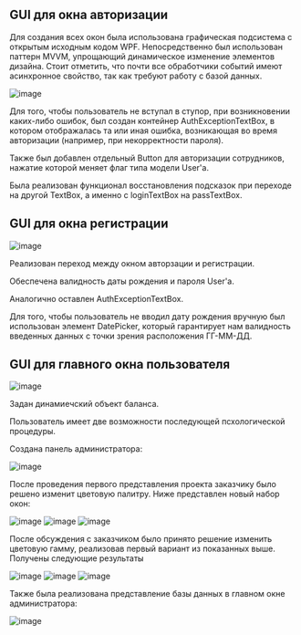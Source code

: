 ## GUI для окна авторизации

Для создания всех окон была использована графическая подсистема с открытым исходным кодом WPF. Непосредственно был использован паттерн MVVM, упрощающий динамическое изменение элементов дизайна. Стоит отметить, что почти все обработчики событий имеют асинхронное свойство, так как требуют работу с базой данных.

![image](https://user-images.githubusercontent.com/95585343/229384983-be7dd568-9a37-4b40-af0d-5dc3c87f110d.png)

Для того, чтобы пользователь не вступал в ступор, при возникновении каких-либо ошибок, был создан контейнер AuthExceptionTextBox, в котором отображалась та или иная ошибка, возникающая во время авторизации (например, при некорректности пароля).

Также был добавлен отдельный Button для авторизации сотрудников, нажатие которой меняет флаг типа модели User'a.

Была реализован функционал восстановления подсказок при переходе на другой TextBox, а именно с loginTextBox на passTextBox.

## GUI для окна регистрации

![image](https://user-images.githubusercontent.com/95585343/229385346-be2d690c-7d06-455d-9055-f4bef624afcd.png)

Реализован переход между окном авторзации и регистрации.

Обеспечена валидность даты рождения и пароля User'a. 

Аналогично оставлен AuthExceptionTextBox.

Для того, чтобы пользователь не вводил дату рождения вручную был использован элемент DatePicker, который гарантирует нам валидность введенных данных с точки зрения расположения ГГ-ММ-ДД.

## GUI для главного окна пользователя

![image](https://user-images.githubusercontent.com/95585343/229387076-dc230cbf-200b-4710-a9f6-2e330ffc02ba.png)

Задан динамиечский объект баланса.

Пользователь имеет две возможности последующей псхологической процедуры. 

Создана панель администратора:

![image](https://user-images.githubusercontent.com/95585343/230797578-08c4a95e-a2ef-4a11-aaca-0682a0ce366f.png)

После проведения первого представления проекта заказчику было решено изменит цветовую палитру. Ниже представлен новый набор окон:

![image](https://user-images.githubusercontent.com/95585343/230799420-736e2e80-4405-4a26-bac5-815d467616d5.png)
![image](https://user-images.githubusercontent.com/95585343/230799429-f3619826-770d-40b9-b9aa-f874f6d41916.png)
![image](https://user-images.githubusercontent.com/95585343/230799442-f92eb049-4782-4c4f-9f72-73e85e438f5c.png)

После обсуждения с заказчиком было принято решение изменить цветовую гамму, реализовав первый вариант из показанных выше. 
Получены следующие результаты

![image](https://user-images.githubusercontent.com/95585343/232347611-71bcd5ca-33d7-429b-89ba-36c25aa0a74b.png)
![image](https://user-images.githubusercontent.com/95585343/232347635-5b8d5ce5-65db-4007-9496-6bd46b460a6d.png)
![image](https://user-images.githubusercontent.com/95585343/232347665-4bebc0a9-f018-46fa-aec2-87878bbb891c.png)

Также была реализована представление базы данных в главном окне администратора:

![image](https://user-images.githubusercontent.com/95585343/232347710-4b559a93-9686-4544-86dd-768036064faa.png)

